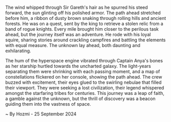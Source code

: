 
The wind whipped through Sir Gareth's hair as he spurred his steed forward, the sun glinting off his polished armor. The path ahead stretched before him, a ribbon of dusty brown snaking through rolling hills and ancient forests. He was on a quest, sent by the king to retrieve a stolen relic from a band of rogue knights. Every mile brought him closer to the perilous task ahead, but the journey itself was an adventure. He rode with his loyal squire, sharing stories around crackling campfires and battling the elements with equal measure. The unknown lay ahead, both daunting and exhilarating.

The hum of the hyperspace engine vibrated through Captain Anya's bones as her starship hurtled towards the uncharted galaxy.  The light-years separating them were shrinking with each passing moment, and a map of constellations flickered on her console, showing the path ahead. The crew buzzed with excitement, their eyes glued to the swirling nebulae that filled their viewport.  They were seeking a lost civilization, their legend whispered amongst the starfaring tribes for centuries. This journey was a leap of faith, a gamble against the unknown, but the thrill of discovery was a beacon guiding them into the vastness of space. 

~ By Hozmi - 25 September 2024
